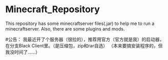 # Minecraft_Repository
This repository has some minecraftserver files(.jar) to help me to run a minecraftserver. Also, there are some plugins and mods.


#公告：
我最近开了个服务器（很拉的），推荐用官方（官方就是我）的启动器，在分支Black Client里。（是压缩包，zip和rar自选）
（本来要搞安装程序的，但我没时间了……）
